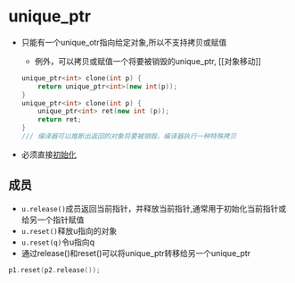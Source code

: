 # unique_ptr

- 只能有一个unique_otr指向给定对象,所以不支持拷贝或赋值
  - 例外，可以拷贝或赋值一个将要被销毁的unique_ptr,  [[对象移动]]
  

  ```c++
  unique_ptr<int> clone(int p) {
      return unique_ptr<int>(new int(p));
  }
  unique_ptr<int> clone(int p) {
      unique_ptr<int> ret(new int (p));
      return ret;
  }
  /// 编译器可以推断出返回的对象将要被销毁，编译器执行一种特殊拷贝
  ```

- 必须直接[初始化](c++初始化.md)

## 成员

- `u.release()`成员返回当前指针，并释放当前指针,通常用于初始化当前指针或给另一个指针赋值
- `u.reset()`释放u指向的对象
- `u.reset(q)`令u指向q
- 通过release()和reset()可以将unique_ptr转移给另一个unique_ptr

```c++
p1.reset(p2.release());
```
